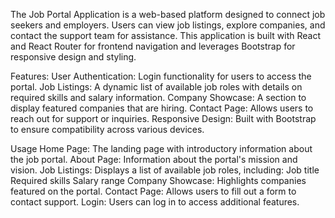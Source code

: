 The Job Portal Application is a web-based platform designed to connect job seekers and employers. Users can view job listings, explore companies, and contact the support team for assistance. This application is built with React and React Router for frontend navigation and leverages Bootstrap for responsive design and styling.

Features:
User Authentication: Login functionality for users to access the portal.
Job Listings: A dynamic list of available job roles with details on required skills and salary information.
Company Showcase: A section to display featured companies that are hiring.
Contact Page: Allows users to reach out for support or inquiries.
Responsive Design: Built with Bootstrap to ensure compatibility across various devices.

Usage
Home Page: The landing page with introductory information about the job portal.
About Page: Information about the portal's mission and vision.
Job Listings: Displays a list of available job roles, including:
Job title
Required skills
Salary range
Company Showcase: Highlights companies featured on the portal.
Contact Page: Allows users to fill out a form to contact support.
Login: Users can log in to access additional features.